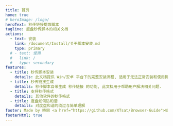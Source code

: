 ```yaml
---
title: 首页
home: true
# heroImage: /logo/
heroText: 秒传链接提取脚本
tagline: 度盘秒传脚本的相关文档
actions:
  - text: 安装
    link: /document/Install/关于脚本安装.md
    type: primary
  # - text: 使用
  #   link: /
  #   type: secondary
features:
  - title: 秒传脚本安装
    details: 此文档提供 Win/安卓 平台下的完整安装流程, 适用于无法正常安装和使用脚本的用户
  - title: 秒传链接生成
    details: 秒传脚本自带生成 秒传链接 的功能, 此文档用于帮助用户解决相关问题.
  - title: 支持秒传格式
    details: 其他软件的秒传格式
  - title: 度盘如何防和谐
    details: 对度盘和谐的绕过与简单理解
footer: Made by 晓同 <a href="https://github.com/XTsat/Browser-Guide">如果觉得这个指南有用的话,可以点击这个链接去 Github 点个 Star⭐</a>
footerHtml: true
---
```

